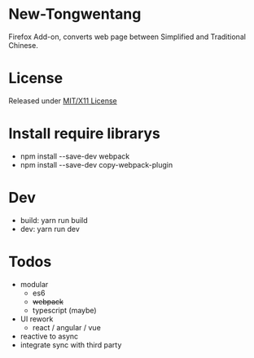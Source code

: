 # New-Tongwentang
Firefox Add-on, converts web page between Simplified and Traditional Chinese.

# License
Released under [MIT/X11 License](https://opensource.org/licenses/mit-license.php)

# Install require librarys
- npm install --save-dev  webpack
- npm install --save-dev copy-webpack-plugin

# Dev
- build: yarn run build
- dev: yarn run dev

# Todos
- modular
  - es6
  - ~~webpack~~
  - typescript (maybe)
- UI rework
  - react / angular / vue
- reactive to async
- integrate sync with third party
